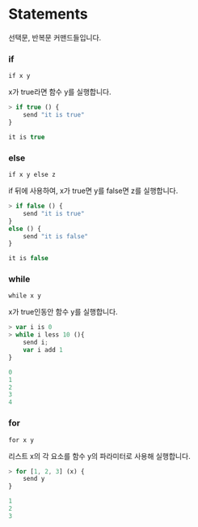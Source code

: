 # Statements

선택문, 반복문 커맨드들입니다.

### if

`if x y`

x가 true라면 함수 y를 실행합니다.

```js
> if true () {
    send "it is true"
}

it is true
```

### else

`if x y else z`

if 뒤에 사용하여, x가 true면 y를 false면 z를 실행합니다.

```js
> if false () {
    send "it is true"
}
else () {
    send "it is false"
}

it is false
```

### while

`while x y`

x가 true인동안 함수 y를 실행합니다.

```js
> var i is 0
> while i less 10 (){
    send i;
    var i add 1
}

0
1
2
3
4
```

### for

`for x y`

리스트 x의 각 요소를 함수 y의 파라미터로 사용해 실행합니다.

```js
> for [1, 2, 3] (x) {
    send y
}

1
2
3
```